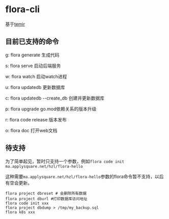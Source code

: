 # flora-cli

基于[temir](https://github.com/webfansplz/temir)

## 目前已支持的命令

g: flora generate 生成代码

s: flora serve 启动后端服务

w: flora watch 启动watch进程

u: flora updatedb 更新数据库

c: flora updatedb --create_db 创建并更新数据库

p: flora upgrade go.mod依赖关系的版本升级

r: flora code release 版本发布

o: flora doc 打开web文档

## 待支持

为了简单起见，暂时只支持一个参数，例如`flora code init ma.applysquare.net/hzl/flora-hello`

这种需要`ma.applysquare.net/hzl/flora-hello`参数的flora命令暂不支持，以后有空会更新。

```shell
flora project dbreset # 会删除所有数据
flora project dburl #打印数据库访问地址
flora code init xxx
flora project dbdump > /tmp/my_backup.sql
flora k8s xxx
```
